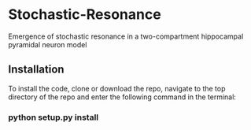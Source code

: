 # Stochastic-Resonance
Emergence of stochastic resonance in a two-compartment hippocampal pyramidal neuron model
## Installation
To install the code, clone or download the repo, navigate to the top directory of the repo and enter the following command in the terminal:
### python setup.py install

